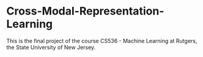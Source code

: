 # Cross-Modal-Representation-Learning
This is the final project of the course CS536 - Machine Learning at Rutgers, the State University of New Jersey.
